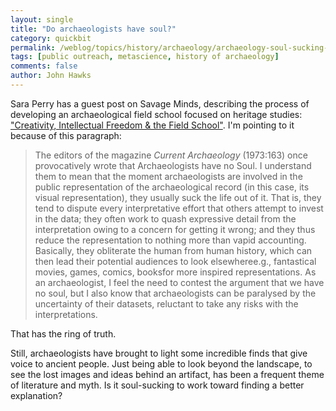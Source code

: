 ```yaml
---
layout: single 
title: "Do archaeologists have soul?" 
category: quickbit
permalink: /weblog/topics/history/archaeology/archaeology-soul-sucking-2013.html
tags: [public outreach, metascience, history of archaeology] 
comments: false 
author: John Hawks 
---
```


Sara Perry has a guest post on Savage Minds, describing the process of developing an archaeological field school focused on heritage studies: <a href="http://backupminds.wordpress.com/2013/09/15/creativity-intellectual-freedom-the-field-school/">"Creativity, Intellectual Freedom & the Field School"</a>. I'm pointing to it because of this paragraph: 

<blockquote>The editors of the magazine <em>Current Archaeology</em> (1973:163) once provocatively wrote that Archaeologists have no Soul. I understand them to mean that the moment archaeologists are involved in the public representation of the archaeological record (in this case, its visual representation), they usually suck the life out of it. That is, they tend to dispute every interpretative effort that others attempt to invest in the data; they often work to quash expressive detail from the interpretation owing to a concern for getting it wrong; and they thus reduce the representation to nothing more than vapid accounting. Basically, they obliterate the human from human history, which can then lead their potential audiences to look elsewheree.g., fantastical movies, games, comics, booksfor more inspired representations. As an archaeologist, I feel the need to contest the argument that we have no soul, but I also know that archaeologists can be paralysed by the uncertainty of their datasets, reluctant to take any risks with the interpretations.</blockquote>

That has the ring of truth. 

Still, archaeologists have brought to light some incredible finds that give voice to ancient people. Just being able to look beyond the landscape, to see the lost images and ideas behind an artifact, has been a frequent theme of literature and myth. Is it soul-sucking to work toward finding a better explanation? 

